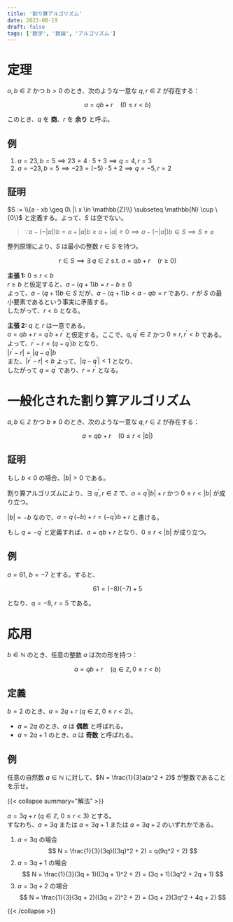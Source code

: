```yaml
---
title: '割り算アルゴリズム'
date: 2023-08-19
draft: false
tags: ['数学', '数論', 'アルゴリズム']
---
```


# 定理

$a, b \in \mathbb{Z}$ かつ $b > 0$ のとき、次のような一意な $q, r \in \mathbb{Z}$ が存在する：

$$
a = qb + r \quad (0 \leq r < b)
$$

このとき、$q$ を **商**、$r$ を **余り** と呼ぶ。

## 例

1. $a = 23, b = 5 \implies 23 = 4 \cdot 5 + 3 \implies q = 4, r = 3$
2. $a = -23, b = 5 \implies -23 = (-5) \cdot 5 + 2 \implies q = -5, r = 2$

## 証明

$S := \\{a - xb \geq 0\ |\ x \in \mathbb{Z}\\} \subseteq \mathbb{N} \cup \{0\}$ と定義する。よって、$S$ は空でない。

> $\because a - (-|a|)b = a + |a|b \geq a + |a| \geq 0 \implies a - (-|a|)b \in S \implies S \neq \varnothing$

整列原理により、$S$ は最小の整数 $r \in S$ を持つ。

$$
r \in S \implies \exists\ q \in \mathbb{Z} \text{ s.t. } a = qb + r \quad (r \geq 0)
$$

**主張 1:** $0 \leq r < b$  
$r \geq b$ と仮定すると、$a - (q+1)b = r - b \geq 0$  
よって、$a - (q+1)b \in S$ だが、$a -(q + 1)b < a - qb = r$ であり、$r$ が $S$ の最小要素であるという事実に矛盾する。  
したがって、$r < b$ となる。

**主張 2:** $q$ と $r$ は一意である。  
$a = qb + r = q^\prime b + r^\prime$ と仮定する。ここで、$q, q^\prime \in \mathbb{Z}$ かつ $0 \leq r, r^\prime < b$ である。  
よって、$r^\prime - r = (q - q^\prime)b$ となり、  
$|r^\prime - r| = |q - q^\prime|b$  
また、$|r^\prime - r| < b$ よって、$|q - q^\prime| < 1$ となり、  
したがって $q = q^\prime$ であり、$r = r^\prime$ となる。

# 一般化された割り算アルゴリズム

$a, b \in \mathbb{Z}$ かつ $b \neq 0$ のとき、次のような一意な $q, r \in \mathbb{Z}$ が存在する：

$$
a = qb + r \quad (0 \leq r < |b|)
$$

## 証明

もし $b < 0$ の場合、$|b| > 0$ である。

割り算アルゴリズムにより、$\exists\ q^\prime, r \in \mathbb{Z}$ で、$a = q^\prime |b| + r$ かつ $0 \leq r < |b|$ が成り立つ。

$|b| = -b$ なので、$a = q^\prime (-b) + r = (-q^\prime) b + r$ と書ける。

もし $q = -q^\prime$ と定義すれば、$a = qb + r$ となり、$0 \leq r < |b|$ が成り立つ。

## 例

$a = 61$, $b = -7$ とする。すると、

$$
61 = (-8)(-7) + 5
$$

となり、$q = -8$, $r = 5$ である。

# 応用

$b \in \mathbb{N}$ のとき、任意の整数 $a$ は次の形を持つ：

$$
a = qb + r \quad (q \in \mathbb{Z}, 0 \leq r < b)
$$

## 定義

$b = 2$ のとき、$a = 2q + r$ ($q \in \mathbb{Z}$, $0 \leq r < 2$)。

- $a = 2q$ のとき、$a$ は **偶数** と呼ばれる。
- $a = 2q + 1$ のとき、$a$ は **奇数** と呼ばれる。

## 例

任意の自然数 $a \in \mathbb{N}$ に対して、$N = \frac{1}{3}a(a^2 + 2)$ が整数であることを示せ。

{{< collapse summary="解法" >}}

$a = 3q + r$ ($q \in \mathbb{Z}$, $0 \leq r < 3$) とする。  
すなわち、$a = 3q$ または $a = 3q + 1$ または $a = 3q + 2$ のいずれかである。

1. $a = 3q$ の場合  
$$
N = \frac{1}{3}(3q)((3q)^2 + 2) = q(9q^2 + 2)
$$
2. $a = 3q + 1$ の場合  
$$
N = \frac{1}{3}(3q + 1)((3q + 1)^2 + 2) = (3q + 1)(3q^2 + 2q + 1)
$$
3. $a = 3q + 2$ の場合  
$$
N = \frac{1}{3}(3q + 2)((3q + 2)^2 + 2) = (3q + 2)(3q^2 + 4q + 2)
$$

{{< /collapse >}}
